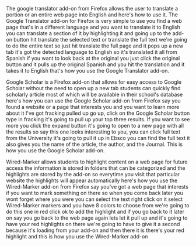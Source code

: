 The google translator add-on from Firefox allows the user to translate a portion or an entire web page into English and here's how to use it. The Google Translator add-on for Firefox is very simple to use you find a web page that's in a different language and you want to translate it to English you can translate a section of it by highlighting it and going up to the add-on button hit translate the selected text or translate the full text we're going to do the entire text so just hit translate the full page and it pops up a new tab it's got the detected language to English so it's translated it all from Spanish if you want to look back at the original you just click the original button and it pulls up the original Spanish and you hit the translation and it takes it to English that's how you use the Google Translator add-on. 

Google Scholar is a Firefox add-on that allows for easy access to Google Scholar without the need to open up a new tab students can quickly find scholarly article most of which will be available in their school's database here's how you can use the Google Scholar add-on from Firefox say you found a website or a page that interests you and you want to learn more about it I've got fracking pulled up go up, click on the Google Scholar button type in fracking it's going to pull up your top three results.  If you want to see more you click the expand button it's going to open to a new page with all the results so say this one looks interesting to you, you can click full text from the University it's going to pull it up in Ebsco you can find the full text it also gives you the name of the article, the author, and the Journal. This is how you use the Google Scholar add-on. 

Wired-Marker allows students to highlight content on a web page for future access the information is stored in folders that can be categorized and the highlights are stored by the add-on so everytime you visit that particular website the highlights will appear automatically here's how you use the Wired-Marker add-on from Firefox say you've got a web page that interests  if you want to mark something on there so when you come back later you wont forget where you were you can select the text right click on it select Wired-Marker markers and you have 8 colors to choose from we're going to do this one in red click ok to add the highlight and if you go back to it later on say you go back to the web page again lets let it pull up and it's going to have your red highlights on there we're going to have to give it a second because it's loading from your add-on and then there it is there's your red highlight and this is how you use the Wired-Marker add-on
